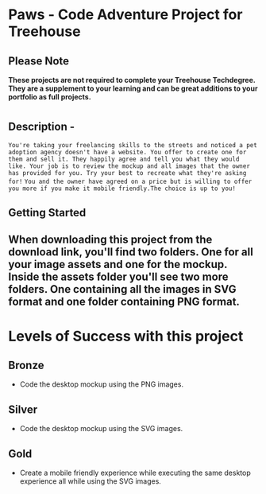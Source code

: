 # Paws - Code Adventure Project for Treehouse

## Please Note
**These projects are not required to complete your Treehouse Techdegree. They are a supplement to your learning and can be great additions to your portfolio as full projects.**

#

## **Description** - 
`You're taking your freelancing skills to the streets and noticed a pet adoption agency doesn't have a website. You offer to create one for them and sell it. They happily agree and tell you what they would like. Your job is to review the mockup and all images that the owner has provided for you. Try your best to recreate what they're asking for!`
`You and the owner have agreed on a price but is willing to offer you more if you make it mobile friendly.The choice is up to you!`

## **Getting Started**
When downloading this project from the download link, you'll find two folders. One for all your image assets and one for the mockup. Inside the assets folder you'll see two more folders. One containing all the images in SVG format and one folder containing PNG format. 
---

# Levels of Success with this project
## **Bronze**
- Code the desktop mockup using the PNG images.

## Silver
- Code the desktop mockup using the SVG images.

## Gold
- Create a mobile friendly experience while executing the same desktop experience all while using the SVG images.
